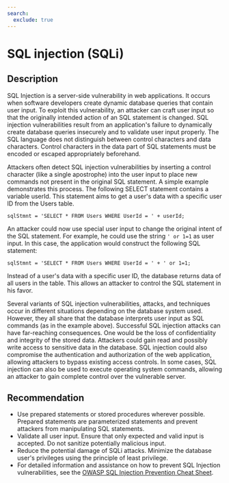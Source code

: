 ```yaml
---
search:
  exclude: true
---
```


# SQL injection (SQLi)
## Description
SQL Injection is a server-side vulnerability in web applications. It occurs when software developers create dynamic database queries that contain user input. To exploit this vulnerability, an attacker can craft user input so that the originally intended action of an SQL statement is changed. SQL injection vulnerabilities result from an application's failure to dynamically create database queries insecurely and to validate user input properly. The SQL language does not distinguish between control characters and data characters. Control characters in the data part of SQL statements must be encoded or escaped appropriately beforehand.

Attackers often detect SQL injection vulnerabilities by inserting a control character (like a single apostrophe) into the user input to place new commands not present in the original SQL statement. A simple example demonstrates this process. The following SELECT statement contains a variable userId. This statement aims to get a user's data with a specific user ID from the Users table.

`sqlStmnt = 'SELECT * FROM Users WHERE UserId = ' + userId;`

An attacker could now use special user input to change the original intent of the SQL statement. For example, he could use the string `' or 1=1` as user input. In this case, the application would construct the following SQL statement:

`sqlStmnt = 'SELECT * FROM Users WHERE UserId = ' + ' or 1=1;`

Instead of a user's data with a specific user ID, the database returns data of all users in the table. This allows an attacker to control the SQL statement in his favor. 

Several variants of SQL injection vulnerabilities, attacks, and techniques occur in different situations depending on the database system used. However, they all share that the database interprets user input as SQL commands (as in the example above). Successful SQL injection attacks can have far-reaching consequences. One would be the loss of confidentiality and integrity of the stored data. Attackers could gain read and possibly write access to sensitive data in the database. SQL injection could also compromise the authentication and authorization of the web application, allowing attackers to bypass existing access controls. In some cases, SQL injection can also be used to execute operating system commands, allowing an attacker to gain complete control over the vulnerable server.

## Recommendation
* Use prepared statements or stored procedures wherever possible. Prepared statements are parameterized statements and prevent attackers from manipulating SQL statements.
* Validate all user input. Ensure that only expected and valid input is accepted. Do not sanitize potentially malicious input.
* Reduce the potential damage of SQLi attacks. Minimize the database user's privileges using the principle of least privilege.
* For detailed information and assistance on how to prevent SQL Injection vulnerabilities, see the [OWASP SQL Injection Prevention Cheat Sheet](https://cheatsheetseries.owasp.org/cheatsheets/SQL_Injection_Prevention_Cheat_Sheet.html).